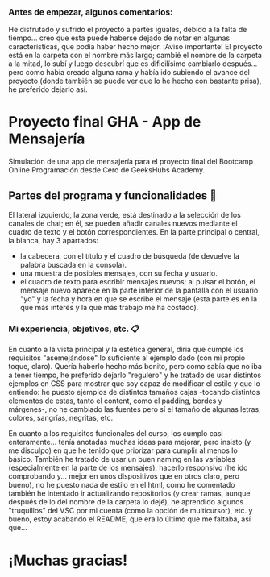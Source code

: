 ### Antes de empezar, algunos comentarios:

He disfrutado y sufrido el proyecto a partes iguales, debido a la falta de tiempo... creo que esta puede haberse dejado de notar en algunas características, que podía haber hecho mejor.
¡Aviso importante! El proyecto está en la carpeta con el nombre más largo; cambié el nombre de la carpeta a la mitad, lo subí y luego descubrí que es dificilísimo cambiarlo después... pero como había creado alguna rama y había ido subiendo el avance del proyecto (donde también se puede ver que lo he hecho con bastante prisa), he preferido dejarlo así. 

# Proyecto final GHA - App de Mensajería

Simulación de una app de mensajería para el proyecto final del Bootcamp Online Programación desde Cero de GeeksHubs Academy. 

## Partes del programa y funcionalidades 🚀

El lateral izquierdo, la zona verde, está destinado a la selección de los canales de chat; en él, se pueden añadir canales nuevos mediante el cuadro de texto y el botón correspondientes.
En la parte principal o central, la blanca, hay 3 apartados:
- la cabecera, con el título y el cuadro de búsqueda (de devuelve la palabra buscada en la consola).
- una muestra de posibles mensajes, con su fecha y usuario.
- el cuadro de texto para escribir mensajes nuevos; al pulsar el botón, el mensaje nuevo aparece en la parte inferior de la pantalla con el usuario "yo" y la fecha y hora en que se escribe el mensaje (esta parte es en la que más interés y la que más trabajo me ha costado).


### Mi experiencia, objetivos, etc. 📋

En cuanto a la vista principal y la estética general, diría que cumple los requisitos "asemejándose" lo suficiente al ejemplo dado (con mi propio toque, claro). Quería haberlo hecho más bonito, pero como sabía que no iba a tener tiempo, he preferido dejarlo "regulero" y he tratado de usar distintos ejemplos en CSS para mostrar que soy capaz de modificar el estilo y que lo entiendo: he puesto ejemplos de distintos tamaños cajas -tocando distintos elementos de estas, tanto el content, como el padding, bordes y márgenes-, no he cambiado las fuentes pero sí el tamaño de algunas letras, colores, sangrías, negritas, etc.

En cuanto a los requisitos funcionales del curso, los cumplo casi enteramente... tenía anotadas muchas ideas para mejorar, pero insisto (y me disculpo) en que he tenido que priorizar para cumplir al menos lo básico. También he tratado de usar un buen naming en las variables (especialmente en la parte de los mensajes), hacerlo responsivo (he ido comprobando y... mejor en unos dispositivos que en otros claro, pero bueno), no he puesto nada de estilo en el html, como he comentado también he intentado ir actualizando repositorios (y crear ramas, aunque después de lo del nombre de la carpeta lo dejé), he aprendido algunos "truquillos" del VSC por mi cuenta (como la opción de multicursor), etc. y bueno, estoy acabando el README, que era lo último que me faltaba, así que...

# ¡Muchas gracias!
